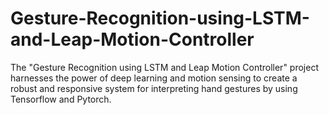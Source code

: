 # Gesture-Recognition-using-LSTM-and-Leap-Motion-Controller
The "Gesture Recognition using LSTM and Leap Motion Controller" project harnesses the power of deep learning and motion sensing to create a robust and responsive system for interpreting hand gestures by using Tensorflow and Pytorch.
